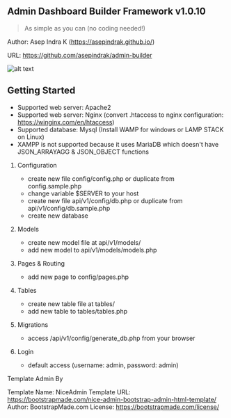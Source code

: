 ## Admin Dashboard Builder Framework v1.0.10

> As simple as you can (no coding needed!)

Author: Asep Indra K (https://asepindrak.github.io/)

URL: https://github.com/asepindrak/admin-builder

![alt text](https://repository-images.githubusercontent.com/623568846/f2f4fbda-8708-439b-97f8-10adf873fa07)

## Getting Started

- Supported web server: Apache2
- Supported web server: Nginx (convert .htaccess to nginx configuration: https://winginx.com/en/htaccess)
- Supported database: Mysql (Install WAMP for windows or LAMP STACK on Linux)
- XAMPP is not supported because it uses MariaDB which doesn't have JSON_ARRAYAGG & JSON_OBJECT functions

1. Configuration

   - create new file config/config.php or duplicate from config.sample.php
   - change variable $SERVER to your host
   - create new file api/v1/config/db.php or duplicate from api/v1/config/db.sample.php
   - create new database

2. Models

   - create new model file at api/v1/models/
   - add new model to api/v1/models/models.php

3. Pages & Routing

   - add new page to config/pages.php

4. Tables

   - create new table file at tables/
   - add new table to tables/tables.php

5. Migrations

   - access /api/v1/config/generate_db.php from your browser

6. Login
   - default access (username: admin, password: admin)

Template Admin By

Template Name: NiceAdmin
Template URL: https://bootstrapmade.com/nice-admin-bootstrap-admin-html-template/
Author: BootstrapMade.com
License: https://bootstrapmade.com/license/
